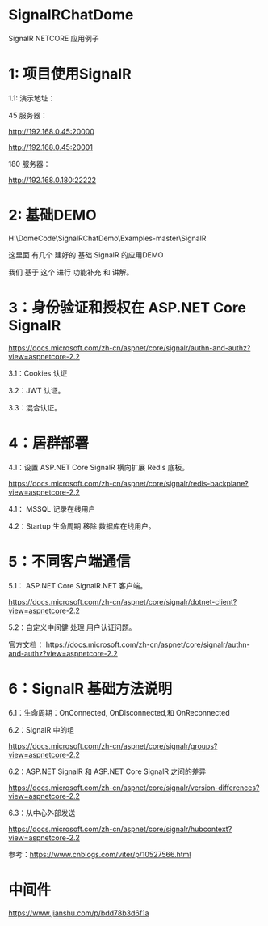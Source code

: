 # SignalRChatDome
SignalR  NETCORE  应用例子
# 1:  项目使用SignalR
1.1:  演示地址：

45 服务器：

http://192.168.0.45:20000

http://192.168.0.45:20001

180 服务器：

http://192.168.0.180:22222



# 2:  基础DEMO
H:\DomeCode\SignalRChatDemo\Examples-master\SignalR  

这里面 有几个 建好的 基础 SignalR  的应用DEMO 

我们 基于 这个  进行 功能补充 和 讲解。

# 3：身份验证和授权在 ASP.NET Core SignalR
https://docs.microsoft.com/zh-cn/aspnet/core/signalr/authn-and-authz?view=aspnetcore-2.2

 3.1：Cookies   认证

3.2：JWT  认证。

3.3：混合认证。

# 4：居群部署
4.1：设置 ASP.NET Core SignalR 横向扩展 Redis 底板。

https://docs.microsoft.com/zh-cn/aspnet/core/signalr/redis-backplane?view=aspnetcore-2.2

4.1： MSSQL  记录在线用户

4.2：Startup  生命周期   移除  数据库在线用户。

# 5：不同客户端通信
5.1： ASP.NET Core SignalR.NET 客户端。

https://docs.microsoft.com/zh-cn/aspnet/core/signalr/dotnet-client?view=aspnetcore-2.2

5.2：自定义中间健 处理  用户认证问题。

官方文档： https://docs.microsoft.com/zh-cn/aspnet/core/signalr/authn-and-authz?view=aspnetcore-2.2

# 6：SignalR  基础方法说明
6.1：生命周期：OnConnected, OnDisconnected,和 OnReconnected

6.2：SignalR 中的组

https://docs.microsoft.com/zh-cn/aspnet/core/signalr/groups?view=aspnetcore-2.2

6.2：ASP.NET SignalR 和 ASP.NET Core SignalR 之间的差异

https://docs.microsoft.com/zh-cn/aspnet/core/signalr/version-differences?view=aspnetcore-2.2

6.3：从中心外部发送

https://docs.microsoft.com/zh-cn/aspnet/core/signalr/hubcontext?view=aspnetcore-2.2



参考：https://www.cnblogs.com/viter/p/10527566.html

# 中间件
https://www.jianshu.com/p/bdd78b3d6f1a

